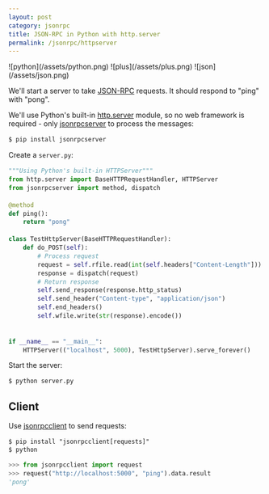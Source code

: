```yaml
---
layout: post
category: jsonrpc
title: JSON-RPC in Python with http.server
permalink: /jsonrpc/httpserver
---
```

<div class="wide-logos" markdown="1">
![python](/assets/python.png)
![plus](/assets/plus.png)
![json](/assets/json.png)
</div>

We'll start a server to take [JSON-RPC](http://www.jsonrpc.org/) requests. It
should respond to "ping" with "pong".

We'll use Python's built-in
[http.server](https://docs.python.org/3/library/http.server.html) module, so no
web framework is required - only
[jsonrpcserver](https://jsonrpcserver.readthedocs.io/en/latest/) to process the
messages:

```sh
$ pip install jsonrpcserver
```
Create a `server.py`:

```python
"""Using Python's built-in HTTPServer"""
from http.server import BaseHTTPRequestHandler, HTTPServer
from jsonrpcserver import method, dispatch

@method
def ping():
    return "pong"

class TestHttpServer(BaseHTTPRequestHandler):
    def do_POST(self):
        # Process request
        request = self.rfile.read(int(self.headers["Content-Length"])).decode()
        response = dispatch(request)
        # Return response
        self.send_response(response.http_status)
        self.send_header("Content-type", "application/json")
        self.end_headers()
        self.wfile.write(str(response).encode())


if __name__ == "__main__":
    HTTPServer(("localhost", 5000), TestHttpServer).serve_forever()
```
Start the server:

```sh
$ python server.py
```

## Client

Use [jsonrpcclient](http://jsonrpcclient.readthedocs.io/) to send requests:

``` shell
$ pip install "jsonrpcclient[requests]"
$ python
```
```python
>>> from jsonrpcclient import request
>>> request("http://localhost:5000", "ping").data.result
'pong'
```
